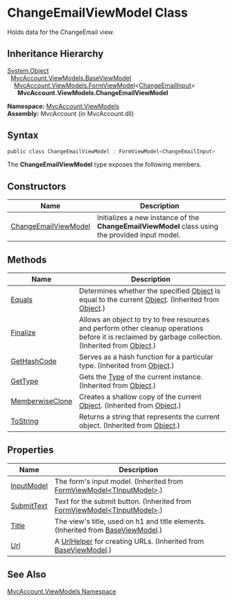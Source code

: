 ChangeEmailViewModel Class
==========================
Holds data for the ChangeEmail view.


Inheritance Hierarchy
---------------------
[System.Object][1]  
  [MvcAccount.ViewModels.BaseViewModel][2]  
    [MvcAccount.ViewModels.FormViewModel][3]&lt;[ChangeEmailInput][4]>  
      **MvcAccount.ViewModels.ChangeEmailViewModel**  

**Namespace:** [MvcAccount.ViewModels][5]  
**Assembly:** MvcAccount (in MvcAccount.dll)

Syntax
------

```csharp
public class ChangeEmailViewModel : FormViewModel<ChangeEmailInput>
```

The **ChangeEmailViewModel** type exposes the following members.


Constructors
------------

Name                      | Description                                                                                      
------------------------- | ------------------------------------------------------------------------------------------------ 
[ChangeEmailViewModel][6] | Initializes a new instance of the **ChangeEmailViewModel** class using the provided input model. 


Methods
-------

Name                  | Description                                                                                                                                                
--------------------- | ---------------------------------------------------------------------------------------------------------------------------------------------------------- 
[Equals][7]           | Determines whether the specified [Object][1] is equal to the current [Object][1]. (Inherited from [Object][1].)                                            
[Finalize][8]         | Allows an object to try to free resources and perform other cleanup operations before it is reclaimed by garbage collection. (Inherited from [Object][1].) 
[GetHashCode][9]      | Serves as a hash function for a particular type. (Inherited from [Object][1].)                                                                             
[GetType][10]         | Gets the [Type][11] of the current instance. (Inherited from [Object][1].)                                                                                 
[MemberwiseClone][12] | Creates a shallow copy of the current [Object][1]. (Inherited from [Object][1].)                                                                           
[ToString][13]        | Returns a string that represents the current object. (Inherited from [Object][1].)                                                                         


Properties
----------

Name             | Description                                                                           
---------------- | ------------------------------------------------------------------------------------- 
[InputModel][14] | The form's input model. (Inherited from [FormViewModel&lt;TInputModel>][3].)          
[SubmitText][15] | Text for the submit button. (Inherited from [FormViewModel&lt;TInputModel>][3].)      
[Title][16]      | The view's title, used on h1 and title elements. (Inherited from [BaseViewModel][2].) 
[Url][17]        | A [UrlHelper][18] for creating URLs. (Inherited from [BaseViewModel][2].)             


See Also
--------
[MvcAccount.ViewModels Namespace][5]  

[1]: http://msdn.microsoft.com/en-us/library/e5kfa45b
[2]: ../BaseViewModel/README.md
[3]: ../FormViewModel_1/README.md
[4]: ../../MvcAccount/ChangeEmailInput/README.md
[5]: ../README.md
[6]: _ctor.md
[7]: http://msdn.microsoft.com/en-us/library/bsc2ak47
[8]: http://msdn.microsoft.com/en-us/library/4k87zsw7
[9]: http://msdn.microsoft.com/en-us/library/zdee4b3y
[10]: http://msdn.microsoft.com/en-us/library/dfwy45w9
[11]: http://msdn.microsoft.com/en-us/library/42892f65
[12]: http://msdn.microsoft.com/en-us/library/57ctke0a
[13]: http://msdn.microsoft.com/en-us/library/7bxwbwt2
[14]: ../FormViewModel_1/InputModel.md
[15]: ../FormViewModel_1/SubmitText.md
[16]: ../BaseViewModel/Title.md
[17]: ../BaseViewModel/Url.md
[18]: http://msdn.microsoft.com/en-us/library/dd492578